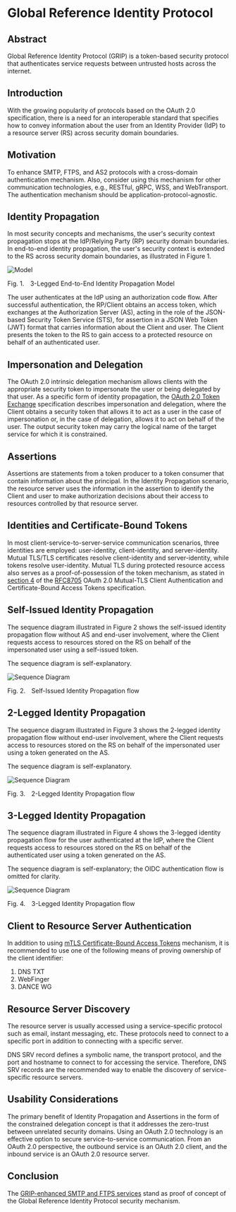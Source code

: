 <!-- @import "style.less" -->

# Global Reference Identity Protocol

## Abstract

Global Reference Identity Protocol (GRIP) is a token-based security protocol that authenticates service requests between untrusted hosts across the internet.

## Introduction

With the growing popularity of protocols based on the OAuth 2.0 specification, there is a need for an interoperable standard that specifies how to convey information about the user from an Identity Provider (IdP) to a resource server (RS) across security domain boundaries.

## Motivation

To enhance SMTP, FTPS, and AS2 protocols with a cross-domain authentication mechanism. Also, consider using this mechanism for other communication technologies, e.g., RESTful, gRPC, WSS, and WebTransport. The authentication mechanism should be application-protocol-agnostic.

## Identity Propagation

In most security concepts and mechanisms, the user's security context propagation stops at the IdP/Relying Party (RP) security domain boundaries. In end-to-end identity propagation, the user's security context is extended to the RS across security domain boundaries, as illustrated in Figure&nbsp;1.

![Model](./images/3-legged_identity_propagation_model.svg)

<p class="figure">
Fig.&nbsp;1.&emsp;3-Legged End-to-End Identity Propagation Model
</p>

The user authenticates at the IdP using an authorization code flow. After successful authentication, the RP/Client obtains an access token, which exchanges at the Authorization Server (AS), acting in the role of the JSON-based Security Token Service (STS), for assertion in a JSON Web Token (JWT) format that carries information about the Client and user. The Client presents the token to the RS to gain access to a protected resource on behalf of an authenticated user.

## Impersonation and Delegation

The OAuth 2.0 intrinsic delegation mechanism allows clients with the appropriate security token to impersonate the user or being delegated by that user. As a specific form of identity propagation, the [OAuth 2.0 Token Exchange](https://datatracker.ietf.org/doc/html/rfc8693) specification describes impersonation and delegation, where the Client obtains a security token that allows it to act as a user in the case of impersonation or, in the case of delegation, allows it to act on behalf of the user. The output security token may carry the logical name of the target service for which it is constrained.

## Assertions

Assertions are statements from a token producer to a token consumer that contain information about the principal. In the Identity Propagation scenario, the resource server uses the information in the assertion to identify the Client and user to make authorization decisions about their access to resources controlled by that resource server.

## Identities and Certificate-Bound Tokens

In most client-service-to-server-service communication scenarios, three identities are employed: user-identity, client-identity, and server-identity. Mutual TLS/TLS certificates resolve client-identity and server-identity, while tokens resolve user-identity. Mutual TLS during protected resource access also serves as a proof-of-possession of the token mechanism, as stated in [section 4](https://www.rfc-editor.org/rfc/rfc8705#section-4) of the [RFC8705](https://www.rfc-editor.org/rfc/rfc8705) OAuth 2.0 Mutual-TLS Client Authentication and Certificate-Bound Access Tokens specification.

## Self-Issued Identity Propagation

The sequence diagram illustrated in Figure&nbsp;2 shows the self-issued identity propagation flow without AS and end-user involvement, where the Client requests access to resources stored on the RS on behalf of the impersonated user using a self-issued token.

The sequence diagram is self-explanatory.

<div class="diagram">
    <img src=./images/self-issued_identity_propagation_flow.svg alt="Sequence Diagram">
</div>

<p class="figure">
Fig.&nbsp;2.&emsp;Self-Issued Identity Propagation flow
</p>

## 2-Legged Identity Propagation

The sequence diagram illustrated in Figure&nbsp;3 shows the 2-legged identity propagation flow without end-user involvement, where the Client requests access to resources stored on the RS on behalf of the impersonated user using a token generated on the AS.

The sequence diagram is self-explanatory.

<div class="diagram">
    <img src=./images/2-legged_identity_propagation_flow.svg alt="Sequence Diagram">
</div>

<p class="figure">
Fig.&nbsp;3.&emsp;2-Legged Identity Propagation flow
</p>

## 3-Legged Identity Propagation

The sequence diagram illustrated in Figure&nbsp;4 shows the 3-legged identity propagation flow for the user authenticated at the IdP, where the Client requests access to resources stored on the RS on behalf of the authenticated user using a token generated on the AS.

The sequence diagram is self-explanatory; the OIDC authentication flow is omitted for clarity.

<div class="diagram">
    <img src=./images/3-legged_identity_propagation_flow.svg alt="Sequence Diagram">
</div>

<p class="figure">
Fig.&nbsp;4.&emsp;3-Legged Identity Propagation flow
</p>

## Client to Resource Server Authentication

In addition to using [mTLS Certificate-Bound Access Tokens](https://www.rfc-editor.org/rfc/rfc8705#section-4) mechanism, it is recommended to use one of the following means of proving ownership of the client identifier:

1. DNS TXT
2. WebFinger
3. DANCE WG

## Resource Server Discovery

The resource server is usually accessed using a service-specific protocol such as email, instant messaging, etc. These protocols need to connect to a specific port in addition to connecting with a specific server.

DNS SRV record defines a symbolic name, the transport protocol, and the port and hostname to connect to for accessing the service. Therefore, DNS SRV records are the recommended way to enable the discovery of service-specific resource servers.

## Usability Considerations

The primary benefit of Identity Propagation and Assertions in the form of the constrained delegation concept is that it addresses the zero-trust between unrelated security domains. Using an OAuth 2.0 technology is an effective option to secure service-to-service communication. From an OAuth 2.0 perspective, the outbound service is an OAuth 2.0 client, and the inbound service is an OAuth 2.0 resource server.

## Conclusion

The [GRIP-enhanced SMTP and FTPS services](https://github.com/cargomail-org/grip/tree/main/poc) stand as proof of concept of the Global Reference Identity Protocol security mechanism.

